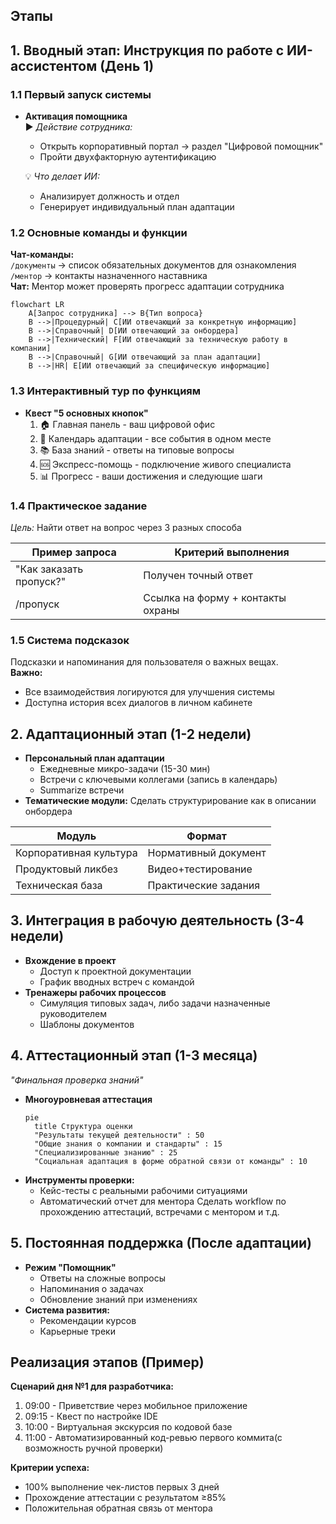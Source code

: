 ## Этапы
## 1. Вводный этап: Инструкция по работе с ИИ-ассистентом (День 1)

### 1.1 Первый запуск системы
- **Активация помощника**  
  ▶️ *Действие сотрудника:*  
  - Открыть корпоративный портал → раздел "Цифровой помощник"  
  - Пройти двухфакторную аутентификацию  

  💡 *Что делает ИИ:*  
  - Анализирует должность и отдел  
  - Генерирует индивидуальный план адаптации  

### 1.2 Основные команды и функции
**Чат-команды:**  
`/документы` → список обязательных документов для ознакомления  
`/ментор` → контакты назначенного наставника  
**Чат:**
Ментор может проверять прогресс адаптации сотрудника

```mermaid
flowchart LR
    A[Запрос сотрудника] --> B{Тип вопроса}
    B -->|Процедурный| C[ИИ отвечающий за конкретную информацию]
    B -->|Справочный| D[ИИ отвечающий за онбордера]
    B -->|Технический| F[ИИ отвечающий за техническую работу в компании]
    B -->|Справочный| G[ИИ отвечающий за план адаптации]
    B -->|HR| E[ИИ отвечающий за специфическую информацию]
```
### 1.3 Интерактивный тур по функциям
- **Квест "5 основных кнопок"**  
  1. 🏠 Главная панель - ваш цифровой офис  
  2. 📅 Календарь адаптации - все события в одном месте  
  3. 📚 База знаний - ответы на типовые вопросы  
  4. 🆘 Экспресс-помощь - подключение живого специалиста  
  5. 📊 Прогресс - ваши достижения и следующие шаги  
### 1.4 Практическое задание
*Цель:* Найти ответ на вопрос через 3 разных способа  

| Пример запроса          | Критерий выполнения               |
| ----------------------- | --------------------------------- |
| "Как заказать пропуск?" | Получен точный ответ              |
| /пропуск                | Ссылка на форму + контакты охраны |
### 1.5 Система подсказок
Подсказки и напоминания для пользователя о важных вещах.  
**Важно:**  
- Все взаимодействия логируются для улучшения системы  
- Доступна история всех диалогов в личном кабинете  
## 2. Адаптационный этап (1-2 недели)
- **Персональный план адаптации**
  - Ежедневные микро-задачи (15-30 мин)
  - Встречи с ключевыми коллегами (запись в календарь)
  - Summarize встречи
- **Тематические модули:**
	Сделать структурирование как в описании онбордера

| Модуль                 | Формат               |
| ---------------------- | -------------------- |
| Корпоративная культура | Нормативный документ |
| Продуктовый ликбез     | Видео+тестирование   |
| Техническая база       | Практические задания |

## 3. Интеграция в рабочую деятельность (3-4 недели)
- **Вхождение в проект**
  - Доступ к проектной документации
  - График вводных встреч с командой
- **Тренажеры рабочих процессов**
  - Симуляция типовых задач, либо задачи назначенные руководителем
  - Шаблоны документов

## 4. Аттестационный этап (1-3 месяца)
*"Финальная проверка знаний"*

- **Многоуровневая аттестация**
  ```mermaid
  pie
    title Структура оценки
    "Результаты текущей деятельности" : 50
    "Общие знания о компании и стандарты" : 15
    "Специализированные знанию" : 25
    "Социальная адаптация в форме обратной связи от команды" : 10
  ```
- **Инструменты проверки:**
  - Кейс-тесты с реальными рабочими ситуациями
  - Автоматический отчет для ментора
	Сделать workflow по прохождению аттестаций, встречами с ментором и т.д.
## 5. Постоянная поддержка (После адаптации)
- **Режим "Помощник"**
  - Ответы на сложные вопросы
  - Напоминания о задачах
  - Обновление знаний при изменениях
- **Система развития:**
  - Рекомендации курсов
  - Карьерные треки
## Реализация этапов (Пример)
**Сценарий дня №1 для разработчика:**
1. 09:00 - Приветствие через мобильное приложение
2. 09:15 - Квест по настройке IDE
3. 10:00 - Виртуальная экскурсия по кодовой базе
4. 11:00 - Автоматизированный код-ревью первого коммита(с возможность ручной проверки)

**Критерии успеха:**
- 100% выполнение чек-листов первых 3 дней
- Прохождение аттестации с результатом ≥85%
- Положительная обратная связь от ментора